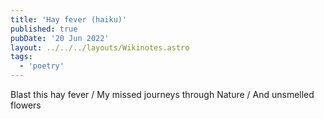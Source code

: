 ```yaml
---
title: 'Hay fever (haiku)'
published: true
pubDate: '20 Jun 2022'
layout: ../../../layouts/Wikinotes.astro
tags:
  - 'poetry'
---
```


Blast this hay fever / My missed journeys through Nature / And unsmelled flowers